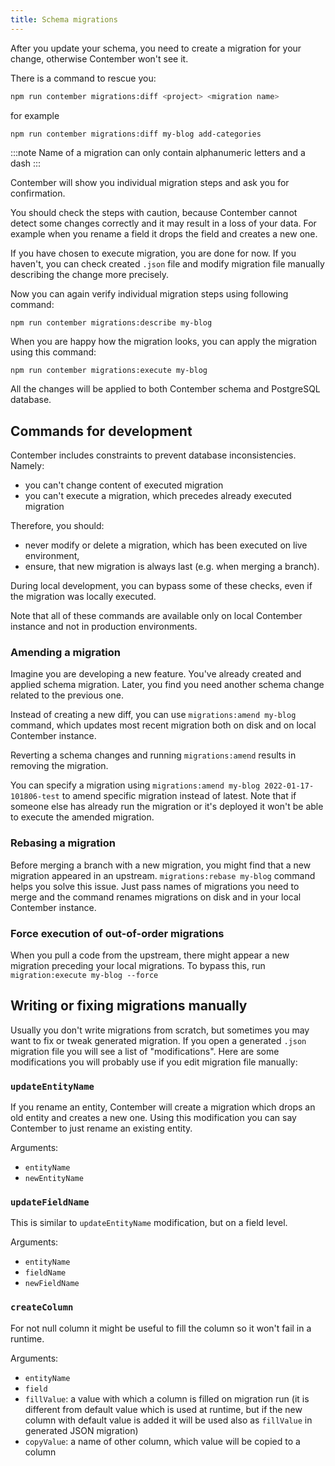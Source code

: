 ```yaml
---
title: Schema migrations
---
```


After you update your schema, you need to create a migration for your change, otherwise Contember won't see it.

There is a command to rescue you:

```bash
npm run contember migrations:diff <project> <migration name>
```

for example

```bash
npm run contember migrations:diff my-blog add-categories
```

:::note
Name of a migration can only contain alphanumeric letters and a dash
:::

Contember will show you individual migration steps and ask you for confirmation. 

You should check the steps with caution, because Contember cannot detect some changes correctly and it may result in a loss of your data. For example when you rename a field it drops the field and creates a new one.

If you have chosen to execute migration, you are done for now. If you haven't, you can check created `.json` file and modify migration file manually describing the change more precisely.

Now you can again verify individual migration steps using following command:
```
npm run contember migrations:describe my-blog
```

When you are happy how the migration looks, you can apply the migration using this command:

```
npm run contember migrations:execute my-blog
```

All the changes will be applied to both Contember schema and PostgreSQL database.

## Commands for development

Contember includes constraints to prevent database inconsistencies. Namely:

- you can't change content of executed migration
- you can't execute a migration, which precedes already executed migration

Therefore, you should:
- never modify or delete a migration, which has been executed on live environment,
- ensure, that new migration is always last (e.g. when merging a branch).

During local development, you can bypass some of these checks, even if the migration was locally executed.

Note that all of these commands are available only on local Contember instance and not in production environments. 

### Amending a migration

Imagine you are developing a new feature. You've already created and applied schema migration. Later, you find you need another schema change related to the previous one.

Instead of creating a new diff, you can use `migrations:amend my-blog` command, which updates most recent migration both on disk and on local Contember instance.

Reverting a schema changes and running `migrations:amend` results in removing the migration.

You can specify a migration using `migrations:amend my-blog 2022-01-17-101806-test` to amend specific migration instead of latest. Note that if someone else has already run the migration or it's deployed it won't be able to execute the amended migration. 

### Rebasing a migration

Before merging a branch with a new migration, you might find that a new migration appeared in an upstream. `migrations:rebase my-blog` command helps you solve this issue. Just pass names of migrations you need to merge and the command renames migrations on disk and in your local Contember instance.

### Force execution of out-of-order migrations

When you pull a code from the upstream, there might appear a new migration preceding your local migrations. To bypass this, run `migration:execute my-blog --force`

## Writing or fixing migrations manually

Usually you don't write migrations from scratch, but sometimes you may want to fix or tweak generated migration. If you open a generated `.json` migration file you will see a list of "modifications". Here are some modifications you will probably use if you edit migration file manually:

### `updateEntityName`

If you rename an entity, Contember will create a migration which drops an old entity and creates a new one. Using this modification you can say Contember to just rename an existing entity.

Arguments:

- `entityName`
- `newEntityName`

### `updateFieldName`

This is similar to `updateEntityName` modification, but on a field level.

Arguments:

- `entityName`
- `fieldName`
- `newFieldName`

### `createColumn`

For not null column it might be useful to fill the column so it won't fail in a runtime.

Arguments:

- `entityName`
- `field`
- `fillValue`: a value with which a column is filled on migration run (it is different from default value which is used at runtime, but if the new column with default value is added it will be used also as `fillValue` in generated JSON migration)
- `copyValue`: a name of other column, which value will be copied to a column
